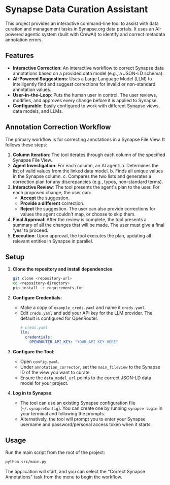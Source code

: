 # Synapse Data Curation Assistant

This project provides an interactive command-line tool to assist with data curation and management tasks in Synapse.org data portals. It uses an AI-powered agentic system (built with CrewAI) to identify and correct metadata annotation errors.

## Features

- **Interactive Correction**: An interactive workflow to correct Synapse data annotations based on a provided data model (e.g., a JSON-LD schema).
- **AI-Powered Suggestions**: Uses a Large Language Model (LLM) to intelligently find and suggest corrections for invalid or non-standard annotation values.
- **User-in-the-Loop**: Puts the human user in control. The user reviews, modifies, and approves every change before it is applied to Synapse.
- **Configurable**: Easily configured to work with different Synapse views, data models, and LLMs.

## Annotation Correction Workflow

The primary workflow is for correcting annotations in a Synapse File View. It follows these steps:

1.  **Column Iteration**: The tool iterates through each column of the specified Synapse File View.
2.  **Agent Investigation**: For each column, an AI agent:
    a.  Determines the list of valid values from the linked data model.
    b.  Finds all unique values in the Synapse column.
    c.  Compares the two lists and generates a correction plan for any discrepancies (e.g., typos, non-standard terms).
3.  **Interactive Review**: The tool presents the agent's plan to the user. For each proposed change, the user can:
    -   **Accept** the suggestion.
    -   **Provide a different** correction.
    -   **Reject** the suggestion.
    The user can also provide corrections for values the agent couldn't map, or choose to skip them.
4.  **Final Approval**: After the review is complete, the tool presents a summary of all the changes that will be made. The user must give a final 'yes' to proceed.
5.  **Execution**: Upon approval, the tool executes the plan, updating all relevant entities in Synapse in parallel.

## Setup

1.  **Clone the repository and install dependencies**:
    ```bash
    git clone <repository-url>
    cd <repository-directory>
    pip install -r requirements.txt
    ```

2.  **Configure Credentials**:
    -   Make a copy of `example_creds.yaml` and name it `creds.yaml`.
    -   Edit `creds.yaml` and add your API key for the LLM provider. The default is configured for OpenRouter.
        ```yaml
        # creds.yaml
        llm:
          credentials:
            OPENROUTER_API_KEY: "YOUR_API_KEY_HERE"
        ```

3.  **Configure the Tool**:
    -   Open `config.yaml`.
    -   Under `annotation_corrector`, set the `main_fileview` to the Synapse ID of the view you want to curate.
    -   Ensure the `data_model_url` points to the correct JSON-LD data model for your project.

4.  **Log in to Synapse**:
    -   The tool can use an existing Synapse configuration file (`~/.synapseConfig`). You can create one by running `synapse login` in your terminal and following the prompts.
    -   Alternatively, the tool will prompt you to enter your Synapse username and password/personal access token when it starts.

## Usage

Run the main script from the root of the project:

```bash
python src/main.py
```

The application will start, and you can select the "Correct Synapse Annotations" task from the menu to begin the workflow. 